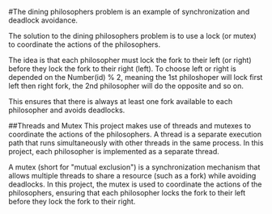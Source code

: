 #The dining philosophers problem is an example of synchronization and deadlock avoidance. 

The solution to the dining philosophers problem is to use a lock (or mutex) to coordinate the actions of the philosophers. 

The idea is that each philosopher must lock the fork to their left (or right) before they lock the fork to their right (left). To choose left or right is depended on the Number(id) % 2, meaning the 1st philoshoper will lock first left then right fork, the 2nd philosopher will do the opposite and so on.
 
This ensures that there is always at least one fork available to each philosopher and avoids deadlocks.

##Threads and Mutex
This project makes use of threads and mutexes to coordinate the actions of the philosophers. A thread is a separate execution path that runs simultaneously with other threads in the same process. In this project, each philosopher is implemented as a separate thread.

A mutex (short for "mutual exclusion") is a synchronization mechanism that allows multiple threads to share a resource (such as a fork) while avoiding deadlocks. In this project, the mutex is used to coordinate the actions of the philosophers, ensuring that each philosopher locks the fork to their left before they lock the fork to their right.
